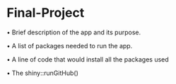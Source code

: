 # Final-Project

• Brief description of the app and its purpose.

• A list of packages needed to run the app.

• A line of code that would install all the packages used

• The shiny::runGitHub() 
